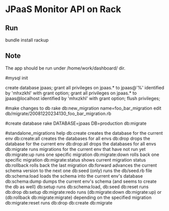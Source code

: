 JPaaS Monitor API on Rack
=================

Run
---
bundle install
rackup

Note
---
The app should be run under /home/work/dashboard/ dir.

#mysql init

create database jpaas;
grant all privileges on jpaas.* to jpaas@'%' identified by 'mhxzkhl' with grant option;
grant all privileges on jpaas.* to jpaas@localhost identified by 'mhxzkhl' with grant option;
flush privileges;

#make changes to db
rake db:new_migration name=foo_bar_migration
edit db/migrate/20081220234130_foo_bar_migration.rb

#create database
rake DATABASE=jpaas DB=production db:migrate

#standalone_migrations help 
db:create creates the database for the current env
db:create:all creates the databases for all envs
db:drop drops the database for the current env
db:drop:all drops the databases for all envs
db:migrate runs migrations for the current env that have not run yet
db:migrate:up runs one specific migration
db:migrate:down rolls back one specific migration
db:migrate:status shows current migration status
db:rollback rolls back the last migration
db:forward advances the current schema version to the next one
db:seed (only) runs the db/seed.rb file
db:schema:load loads the schema into the current env's database
db:schema:dump dumps the current env's schema (and seems to create the db as well)
db:setup runs db:schema:load, db:seed
db:reset runs db:drop db:setup
db:migrate:redo runs (db:migrate:down db:migrate:up) or (db:rollback db:migrate:migrate) depending on the specified migration
db:migrate:reset runs db:drop db:create db:migrate

